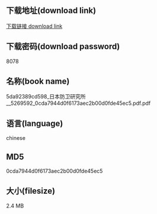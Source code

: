 ## 下载地址(download link)
[下载链接 download link](https://voluble-croquembouche-d321dc.netlify.app/?s=5da92389cd598_%E6%97%A5%E6%9C%AC%E9%98%B2%E5%8D%AB%E7%A0%94%E7%A9%B6%E6%89%80__5269592_0cda7944d0f6173aec2b00d0fde45ec5.pdf)

## 下载密码(download password)
8078

## 名称(book name)
5da92389cd598_日本防卫研究所__5269592_0cda7944d0f6173aec2b00d0fde45ec5.pdf.pdf

## 语言(language)
chinese

## MD5
0cda7944d0f6173aec2b00d0fde45ec5

## 大小(filesize)
2.4 MB
